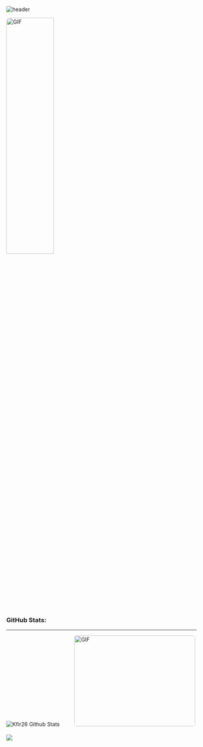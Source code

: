 ![header](https://capsule-render.vercel.app/api?type=wave&color=gradient&height=225&section=header&text=Hi%20👋,%20I'm%20kfir&fontSize=35&fontAlignY=32)

<img style="border-radius: 10px; margin: 0 0 0 0;" alt="GIF" width="50%" height="40%" src="https://raw.githubusercontent.com/kfir26/kfir26/master/deer-anim3.gif">

   


### GitHub Stats:
---
<p>
<img align="left-bottom" alt="Kfir26 Github Stats" src="https://github-readme-stats.vercel.app/api?username=kfir26&theme=cobalt&show_icons=true&hide_border=true"/>
<img style="border-radius: 5px; margin: 0 0 5px 35px;" alt="GIF" width="320px" height="240px" src="https://miro.medium.com/max/875/1*Urc28sbnORGOW5oyohQ06g.gif"/>
 <br></br>
 <img src="https://github-readme-stats.vercel.app/api/top-langs/?username=kfir26&layout=compact"/>
</p>


